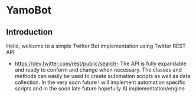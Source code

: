 # YamoBot
## Introduction
Hello, welcome to a simple Twitter Bot implementation using Twitter REST API
- https://dev.twitter.com/rest/public/search-
The API is fully expandable and ready to conform and change when necessary.
The classes and methods can easily be used to create automation scripts as well as data collection.
In the very soon future I will implement automation specific scripts and in the soon late future hopefully AI implementation/engine
